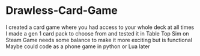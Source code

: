 # Drawless-Card-Game
I created a card game where you had access to your whole deck at all times
I made a gen 1 card pack to choose from and tested it in Table Top Sim on Steam
Game needs some balance to make it more exciting but is functional
Maybe could code as a phone game in python or Lua later
